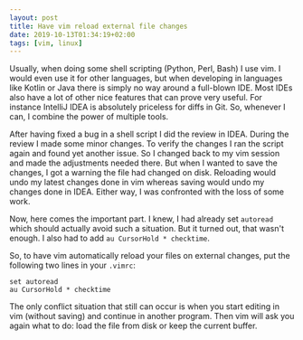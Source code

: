 ```yaml
---
layout: post
title: Have vim reload external file changes
date: 2019-10-13T01:34:19+02:00
tags: [vim, linux]
---
```


Usually, when doing some shell scripting (Python, Perl, Bash) I use vim. I would even use it for other languages, but when developing in languages like Kotlin or Java there is simply no way around a full-blown IDE. Most IDEs also have a lot of other nice features that can prove very useful. For instance IntelliJ IDEA is absolutely priceless for diffs in Git. So, whenever I can, I combine the power of multiple tools.

After having fixed a bug in a shell script I did the review in IDEA. During the review I made some minor changes. To verify the changes I ran the script again and found yet another issue. So I changed back to my vim session and made the adjustments needed there. But when I wanted to save the changes, I got a warning the file had changed on disk. Reloading would undo my latest changes done in vim whereas saving would undo my changes done in IDEA. Either way, I was confronted with the loss of some work.

Now, here comes the important part. I knew, I had already set `autoread` which should actually avoid such a situation. But it turned out, that wasn't enough. I also had to add `au CursorHold * checktime`.

So, to have vim automatically reload your files on external changes, put the following two lines in your `.vimrc`:
    
    set autoread                              
    au CursorHold * checktime
    
The only conflict situation that still can occur is when you start editing in vim (without saving) and continue in another program. Then vim will ask you again what to do: load the file from disk or keep the current buffer.
